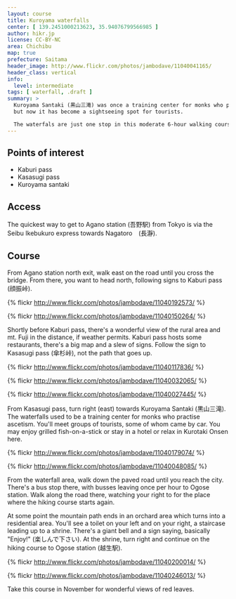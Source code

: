 ```yaml
---
layout: course
title: Kuroyama waterfalls
center: [ 139.2451000213623, 35.94076799566985 ]
author: hikr.jp
license: CC-BY-NC
area: Chichibu
map: true
prefecture: Saitama
header_image: http://www.flickr.com/photos/jambodave/11040041165/
header_class: vertical
info:
  level: intermediate
tags: [ waterfall, .draft ]
summary: >
  Kuroyama Santaki (黒山三滝) was once a training center for monks who practice ascetism
  but now it has become a sightseeing spot for tourists. 

  The waterfals are just one stop in this moderate 6-hour walking course.
---
```


## Points of interest

 - Kaburi pass 
 - Kasasugi pass
 - Kuroyama santaki

## Access

The quickest way to get to Agano station (吾野駅) from Tokyo is via the Seibu Ikebukuro express towards Nagatoro　(長瀞).

## Course

From Agano station north exit, walk east on the road until you cross the bridge. From there, you want to head north, following signs to Kaburi pass (顔振峠).

{% flickr http://www.flickr.com/photos/jambodave/11040192573/ %}

{% flickr http://www.flickr.com/photos/jambodave/11040150264/ %}

Shortly before Kaburi pass, there's a wonderful view of the rural area and mt. Fuji in the distance, if weather permits. Kaburi pass hosts some restaurants, there's a big map and a slew of signs. Follow the sign to Kasasugi pass (傘杉峠), not the path that goes up.

{% flickr http://www.flickr.com/photos/jambodave/11040117836/ %}

{% flickr http://www.flickr.com/photos/jambodave/11040032065/ %}

{% flickr http://www.flickr.com/photos/jambodave/11040027445/ %}

From Kasasugi pass, turn right (east) towards Kuroyama Santaki (黒山三滝). The waterfalls used to be a training center for monks who practise ascetism. You'll meet groups of tourists, some of whom came by car. You may enjoy grilled fish-on-a-stick or stay in a hotel or relax in Kurotaki Onsen here.

{% flickr http://www.flickr.com/photos/jambodave/11040179074/ %}

{% flickr http://www.flickr.com/photos/jambodave/11040048085/ %}

From the waterfall area, walk down the paved road until you reach the city. There's a bus stop there, with busses leaving once per hour to Ogose station. Walk along the road there, watching your right to for the place where the hiking course starts again. 

At some point the mountain path ends in an orchard area which turns into a residential area. You'll see a toilet on your left and on your right, a staircase leading up to a shrine. There's a giant bell and a sign saying, basically "Enjoy!" (楽しんで下さい). At the shrine, turn right and continue on the hiking course to Ogose station (越生駅).

{% flickr http://www.flickr.com/photos/jambodave/11040200014/ %}

{% flickr http://www.flickr.com/photos/jambodave/11040246013/ %}

Take this course in November for wonderful views of red leaves.